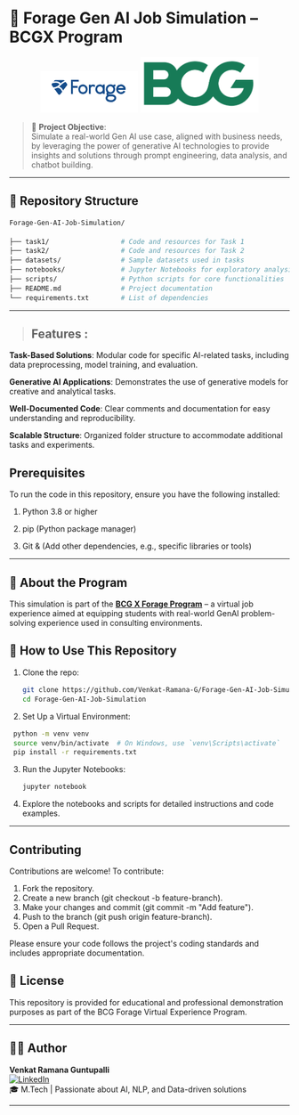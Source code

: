 # 📘 Forage Gen AI Job Simulation – BCGX Program

<div align="center">
<img src="https://github.com/ADVAIT135/Forage_BCGX_Gen_AI_Virtual_Job_Simulation-/blob/f8817969c667dddc33502a889a1095ce936d1750/Forage.PNG?raw=True" alt="Forage" >
<img src="https://github.com/ADVAIT135/Forage_BCGX_Gen_AI_Virtual_Job_Simulation-/blob/f8817969c667dddc33502a889a1095ce936d1750/BCG_MONOGRAM_RGB_GREEN.png?raw=true" height = 100px  alt="CommonWealth BCG">
</div>

> 🎯 **Project Objective**:  
> Simulate a real-world Gen AI use case, aligned with business needs, by leveraging the power of generative AI technologies to provide insights and solutions through prompt engineering, data analysis, and chatbot building.

---

## 📁 Repository Structure

```bash
Forage-Gen-AI-Job-Simulation/

├── task1/                  # Code and resources for Task 1
├── task2/                  # Code and resources for Task 2
├── datasets/               # Sample datasets used in tasks
├── notebooks/              # Jupyter Notebooks for exploratory analysis
├── scripts/                # Python scripts for core functionalities
├── README.md               # Project documentation
└── requirements.txt        # List of dependencies
```
---
> ## Features :

**Task-Based Solutions**: Modular code for specific AI-related tasks, including data preprocessing, model training, and evaluation.

**Generative AI Applications**: Demonstrates the use of generative models for creative and analytical tasks.

**Well-Documented Code**: Clear comments and documentation for easy understanding and reproducibility.

**Scalable Structure**: Organized folder structure to accommodate additional tasks and experiments.

## Prerequisites

To run the code in this repository, ensure you have the following installed:

  1) Python 3.8 or higher

  2) pip (Python package manager)

  3) Git & (Add other dependencies, e.g., specific libraries or tools)
---

## 💼 About the Program

This simulation is part of the [**BCG X Forage Program**](https://www.theforage.com/) – a virtual job experience aimed at equipping students with real-world GenAI problem-solving experience used in consulting environments.


## 📌 How to Use This Repository

1. Clone the repo:
   ```bash
   git clone https://github.com/Venkat-Ramana-G/Forage-Gen-AI-Job-Simulation.git
   cd Forage-Gen-AI-Job-Simulation
   ```

2. Set Up a Virtual Environment: 
  ```bash
   python -m venv venv
   source venv/bin/activate  # On Windows, use `venv\Scripts\activate`
   pip install -r requirements.txt
   ```

3. Run the Jupyter Notebooks:
   ```bash
   jupyter notebook
   ```

4. Explore the notebooks and scripts for detailed instructions and code examples.

---

## Contributing

Contributions are welcome! To contribute:

1) Fork the repository.
2) Create a new branch (git checkout -b feature-branch).
3) Make your changes and commit (git commit -m "Add feature").
4) Push to the branch (git push origin feature-branch).
5) Open a Pull Request.

Please ensure your code follows the project's coding standards and includes appropriate documentation.

## 📄 License

This repository is provided for educational and professional demonstration purposes as part of the BCG Forage Virtual Experience Program.

---

## 🙋‍♂️ Author

**Venkat Ramana Guntupalli**  
[![LinkedIn](https://img.shields.io/badge/LinkedIn-VenkatRamana-blue?logo=linkedin)](https://www.linkedin.com/in/venkat-ramana-guntupalli/)  
🎓 M.Tech | Passionate about AI, NLP, and Data-driven solutions

---
